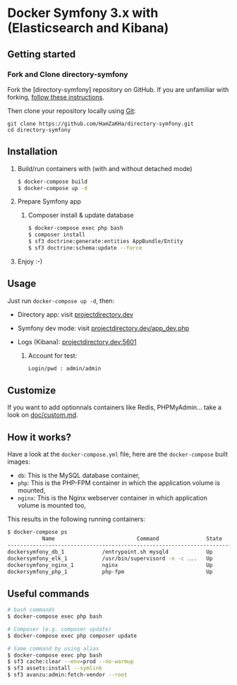 Docker Symfony 3.x with (Elasticsearch and Kibana)
=================


Getting started
---------------
### Fork and Clone directory-symfony

Fork the [directory-symfony] repository on GitHub.
If you are unfamiliar with forking, [follow these instructions](http://lmgtfy.com/?q=how+to+fork+a+repo+in+github).

Then clone your repository locally using [Git](https://git-scm.com/):

```
git clone https://github.com/HamZaKHa/directory-symfony.git
cd directory-symfony
```

## Installation
1. Build/run containers with (with and without detached mode)

    ```bash
    $ docker-compose build
    $ docker-compose up -d
    ```
    
2. Prepare Symfony app
     
    1. Composer install & update database
    
        ```bash
        $ docker-compose exec php bash
        $ composer install
        $ sf3 doctrine:generate:entities AppBundle/Entity
        $ sf3 doctrine:schema:update --force
        ```
    
3. Enjoy :-)

## Usage

Just run `docker-compose up -d`, then:

* Directory app: visit [projectdirectory.dev](http://projectdirectory.dev)  
* Symfony dev mode: visit [projectdirectory.dev/app_dev.php](http://projectdirectory.dev/app_dev.php)  
* Logs (Kibana): [projectdirectory.dev:5601](http://projectdirectory.dev:5601)

    1. Account for test:

        ```bash
        Login/pwd : admin/admin
        ```

## Customize

If you want to add optionnals containers like Redis, PHPMyAdmin... take a look on [doc/custom.md](doc/custom.md).

## How it works?

Have a look at the `docker-compose.yml` file, here are the `docker-compose` built images:

* `db`: This is the MySQL database container,
* `php`: This is the PHP-FPM container in which the application volume is mounted,
* `nginx`: This is the Nginx webserver container in which application volume is mounted too,

This results in the following running containers:

```bash
$ docker-compose ps
           Name                          Command               State              Ports            
--------------------------------------------------------------------------------------------------
dockersymfony_db_1            /entrypoint.sh mysqld            Up      0.0.0.0:3306->3306/tcp      
dockersymfony_elk_1           /usr/bin/supervisord -n -c ...   Up      0.0.0.0:81->80/tcp          
dockersymfony_nginx_1         nginx                            Up      443/tcp, 0.0.0.0:80->80/tcp
dockersymfony_php_1           php-fpm                          Up      0.0.0.0:9000->9000/tcp      
```

## Useful commands

```bash
# bash commands
$ docker-compose exec php bash

# Composer (e.g. composer update)
$ docker-compose exec php composer update

# Same command by using alias
$ docker-compose exec php bash
$ sf3 cache:clear --env=prod --no-warmup
$ sf3 assets:install --symlink
$ sf3 avanzu:admin:fetch-vendor --root
```


  [1]: https://github.com/symfony/symfony-standard/tree/3.1 "The Symfony Standard Edition 3.1 release"
  [2]: https://symfony.com/roadmap "Symfony roadmap"
  [3]: https://phpunit.de/manual/current/en/ "The PHPUnit stable release"
  [4]: https://symfony.com/doc/current/book/testing.html "Symfony documentation"
